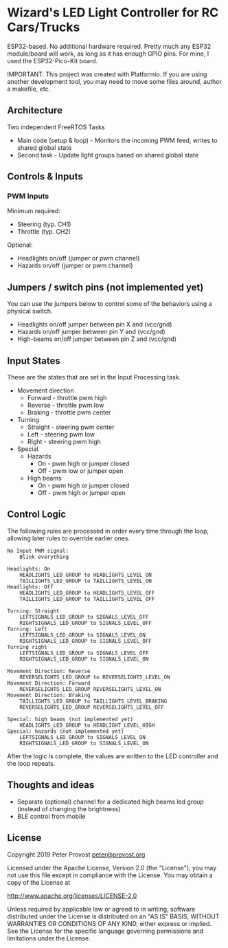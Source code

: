 # Wizard's LED Light Controller for RC Cars/Trucks

ESP32-based. No additional hardware required. Pretty much any
ESP32 module/board will work, as long as it has enough GPIO pins.
For mine, I used the ESP32-Pico-Kit board.

IMPORTANT: This project was created with Platformio. If you are using another
development tool, you may need to move some files around, author a makefile,
etc.

## Architecture

Two independent FreeRTOS Tasks

- Main code (setup & loop) - Monitors the incoming PWM feed, writes to shared global state
- Second task - Update light groups based on shared global state

## Controls & Inputs

### PWM Inputs

Minimum required:

- Steering (typ. CH1)
- Throttle (typ. CH2)

Optional:

- Headlights on/off (jumper or pwm channel)
- Hazards on/off (jumper or pwm channel)

## Jumpers / switch pins (not implemented yet)

You can use the jumpers below to control some of the behaviors
using a physical switch.

- Headlights on/off jumper between pin X and (vcc/gnd)
- Hazards on/off jumper between pin Y and (vcc/gnd)
- High-beams on/off jumper between pin Z and (vcc/gnd)

## Input States

These are the states that are set in the Input Processing task.

- Movement direction
  - Forward - throttle pwm high
  - Reverse - throttle pwm low
  - Braking - throttle pwm center
- Turning
  - Straight - steering pwm center
  - Left - steering pwm low
  - Right - steering pwm high
- Special
  - Hazards
    - On - pwm high or jumper closed
    - Off - pwm low or jumper open
  - High beams
    - On - pwm high or jumper closed
    - Off - pwm high or jumper open

## Control Logic

The following rules are processed in order every time through the loop,
allowing later rules to override earlier ones.

```
No Input PWM signal:
    Blink everything

Headlights: On
    HEADLIGHTS_LED_GROUP to HEADLIGHTS_LEVEL_ON
    TAILLIGHTS_LED_GROUP to TAILLIGHTS_LEVEL_ON
Headlights: Off
    HEADLIGHTS_LED_GROUP to HEADLIGHTS_LEVEL_OFF
    TAILLIGHTS_LED_GROUP to TAILLIGHTS_LEVEL_OFF

Turning: Straight
    LEFTSIGNALS_LED_GROUP to SIGNALS_LEVEL_OFF
    RIGHTSIGNALS_LED_GROUP to SIGNALS_LEVEL_OFF
Turning: Left
    LEFTSIGNALS_LED_GROUP to SIGNALS_LEVEL_ON
    RIGHTSIGNALS_LED_GROUP to SIGNALS_LEVEL_OFF
Turning right
    LEFTSIGNALS_LED_GROUP to SIGNALS_LEVEL_OFF
    RIGHTSIGNALS_LED_GROUP to SIGNALS_LEVEL_ON

Movement Direction: Reverse
    REVERSELIGHTS_LED_GROUP to REVERSELIGHTS_LEVEL_ON
Movement Direction: Forward
    REVERSELIGHTS_LED_GROUP REVERSELIGHTS_LEVEL_ON
Movement Direction: Braking
    TAILLIGHTS_LED_GROUP to TAILLIGHTS_LEVEL_BRAKING
    REVERSELIGHTS_LED_GROUP REVERSELIGHTS_LEVEL_OFF

Special: high beams (not implemented yet)
    HEADLIGHTS_LED_GROUP to HEADLIGHT_LEVEL_HIGH
Special: hazards (not implemented yet)
    LEFTSIGNALS_LED_GROUP to SIGNALS_LEVEL_ON
    RIGHTSIGNALS_LED_GROUP to SIGNALS_LEVEL_ON
```

After the logic is complete, the values are written to the LED controller and the loop repeats.

## Thoughts and ideas

- Separate (optional) channel for a dedicated high beams led group (instead of changing the brightness)
- BLE control from mobile

## License

Copyright 2019 Peter Provost <peter@provost.org>

Licensed under the Apache License, Version 2.0 (the "License");
you may not use this file except in compliance with the License.
You may obtain a copy of the License at

http://www.apache.org/licenses/LICENSE-2.0

Unless required by applicable law or agreed to in writing, software
distributed under the License is distributed on an "AS IS" BASIS,
WITHOUT WARRANTIES OR CONDITIONS OF ANY KIND, either express or implied.
See the License for the specific language governing permissions and
limitations under the License.
